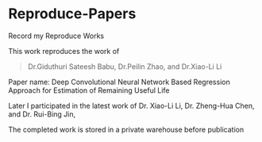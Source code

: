 # Reproduce-Papers
Record my Reproduce Works

This work reproduces the work of 

> Dr.Giduthuri Sateesh Babu, Dr.Peilin Zhao, and Dr.Xiao-Li Li 

Paper name: Deep Convolutional Neural Network Based Regression Approach for Estimation of Remaining Useful Life

Later I participated in the latest work of Dr. Xiao-Li Li, Dr. Zheng-Hua Chen, and Dr. Rui-Bing Jin,

The completed work is stored in a private warehouse before publication
